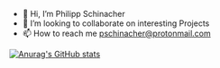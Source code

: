 - 👋 Hi, I’m Philipp Schinacher 
- 💞️ I’m looking to collaborate on interesting Projects
- 📫 How to reach me pschinacher@protonmail.com


[![Anurag's GitHub stats](https://github-readme-stats.vercel.app/api?username=Philipp1297)](https://github.com/anuraghazra/github-readme-stats)
<!---
Philipp1297/Philipp1297 is a ✨ special ✨ repository because its `README.md` (this file) appears on your GitHub profile.
You can click the Preview link to take a look at your changes.
--->
